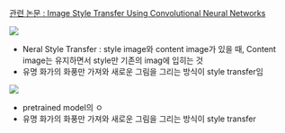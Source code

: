 [관련 논문 : Image Style Transfer Using Convolutional Neural Networks](https://www.cv-foundation.org/openaccess/content_cvpr_2016/papers/Gatys_Image_Style_Transfer_CVPR_2016_paper.pdf)

![](https://img1.daumcdn.net/thumb/R1280x0/?scode=mtistory2&fname=https%3A%2F%2Fblog.kakaocdn.net%2Fdn%2Fbh4iLj%2FbtqWXbw5skj%2FsO3IeXJiIa92z9rwKA6M40%2Fimg.png)

- Neral Style Transfer : style image와 content image가 있을 때, Content image는 유지하면서 style만 기존의 imag에 입히는 것
- 유명 화가의 화풍만 가져와 새로운 그림을 그리는 방식이 style transfer임

![](https://www.popit.kr/wp-content/uploads/2018/04/gatys-feature-extraction-1024x711.png)
- pretrained model의 ㅇ
- 유명 화가의 화풍만 가져와 새로운 그림을 그리는 방식이 style transfer
